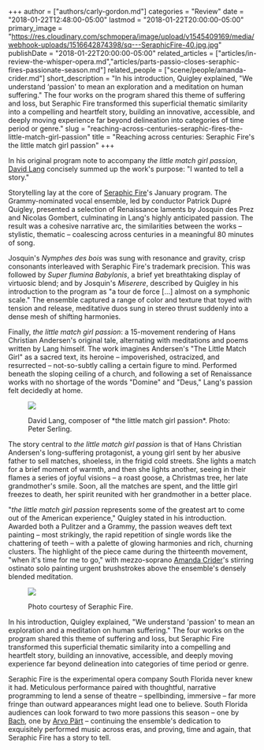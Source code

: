 +++
author = ["authors/carly-gordon.md"]
categories = "Review"
date = "2018-01-22T12:48:00-05:00"
lastmod = "2018-01-22T20:00:00-05:00"
primary_image = "https://res.cloudinary.com/schmopera/image/upload/v1545409169/media/webhook-uploads/1516642874398/sq---SeraphicFire-40.jpg.jpg"
publishDate = "2018-01-22T20:00:00-05:00"
related_articles = ["articles/in-review-the-whisper-opera.md","articles/parts-passio-closes-seraphic-fires-passionate-season.md"]
related_people = ["scene/people/amanda-crider.md"]
short_description = "In his introduction, Quigley explained, &quot;We understand ‘passion&#039; to mean an exploration and a meditation on human suffering.&quot; The four works on the program shared this theme of suffering and loss, but Seraphic Fire transformed this superficial thematic similarity into a compelling and heartfelt story, building an innovative, accessible, and deeply moving experience far beyond delineation into categories of time period or genre."
slug = "reaching-across-centuries-seraphic-fires-the-little-match-girl-passion"
title = "Reaching across centuries: Seraphic Fire&#039;s the little match girl passion"
+++

In his original program note to accompany *the little match girl passion*, [David Lang](/scene/people/david-lang/) concisely summed up the work's purpose: "I wanted to tell a story."

Storytelling lay at the core of [Seraphic Fire](http://www.seraphicfire.org/)'s January program. The Grammy-nominated vocal ensemble, led by conductor Patrick Dupré Quigley, presented a selection of Renaissance laments by Josquin des Prez and Nicolas Gombert, culminating in Lang's highly anticipated passion. The result was a cohesive narrative arc, the similarities between the works – stylistic, thematic – coalescing across centuries in a meaningful 80 minutes of song.

Josquin's *Nymphes des bois* was sung with resonance and gravity, crisp consonants interleaved with Seraphic Fire's trademark precision. This was followed by *Super flumina Babylonis*, a brief yet breathtaking display of virtuosic blend; and by Josquin's *Miserere*, described by Quigley in his introduction to the program as "a tour de force [...] almost on a symphonic scale." The ensemble captured a range of color and texture that toyed with tension and release, meditative duos sung in stereo thrust suddenly into a dense mesh of shifting harmonies.

Finally, *the little match girl passion*: a 15-movement rendering of Hans Christian Andersen's original tale, alternating with meditations and poems written by Lang himself. The work imagines Andersen's "The Little Match Girl" as a sacred text, its heroine – impoverished, ostracized, and resurrected – not-so-subtly calling a certain figure to mind. Performed beneath the sloping ceiling of a church, and following a set of Renaissance works with no shortage of the words "Domine" and "Deus," Lang's passion felt decidedly at home.

<figure data-type="image">

![](https://res.cloudinary.com/schmopera/image/upload/v1545409169/media/webhook-uploads/1516643126334/A3wsqvbekQKim74T4fGbSVmNYDkfYLw1BvDnBFUFfKF4SXSNMjkPLCgNLY7g1BN3Uopwoja17Oaz1ld3yhGoen2qcEA%3Dw1360-h1360)
<figcaption>David Lang, composer of *the little match girl passion*. Photo: Peter Serling. </figcaption>
</figure>

The story central to *the little match girl passion* is that of Hans Christian Andersen's long-suffering protagonist, a young girl sent by her abusive father to sell matches, shoeless, in the frigid cold streets. She lights a match for a brief moment of warmth, and then she lights another, seeing in their flames a series of joyful visions – a roast goose, a Christmas tree, her late grandmother's smile. Soon, all the matches are spent, and the little girl freezes to death, her spirit reunited with her grandmother in a better place.

"*the little match girl passion* represents some of the greatest art to come out of the American experience," Quigley stated in his introduction. Awarded both a Pulitzer and a Grammy, the passion weaves deft text painting – most strikingly, the rapid repetition of single words like the chattering of teeth – with a palette of glowing harmonies and rich, churning clusters. The highlight of the piece came during the thirteenth movement, "when it's time for me to go," with mezzo-soprano [Amanda Crider](/scene/people/amanda-crider/)'s stirring ostinato solo painting urgent brushstrokes above the ensemble's densely blended meditation.

<figure data-type="image">

![](https://res.cloudinary.com/schmopera/image/upload/v1545409169/media/webhook-uploads/1516643053448/SFGroup2d.jpg.jpg)
<figcaption>Photo courtesy of Seraphic Fire.</figcaption>
</figure>

In his introduction, Quigley explained, "We understand 'passion' to mean an exploration and a meditation on human suffering." The four works on the program shared this theme of suffering and loss, but Seraphic Fire transformed this superficial thematic similarity into a compelling and heartfelt story, building an innovative, accessible, and deeply moving experience far beyond delineation into categories of time period or genre.

Seraphic Fire is the experimental opera company South Florida never knew it had. Meticulous performance paired with thoughtful, narrative programming to lend a sense of theatre – spellbinding, immersive – far more fringe than outward appearances might lead one to believe. South Florida audiences can look forward to two more passions this season – one by [Bach](http://www.seraphicfire.org/performances/tickets/j-s-bach-st-matthew-passion/), one by [Arvo Pärt](http://www.seraphicfire.org/performances/tickets/arvo-part-passio/) – continuing the ensemble's dedication to exquisitely performed music across eras, and proving, time and again, that Seraphic Fire has a story to tell.
